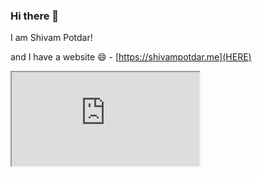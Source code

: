 ### Hi there 👋


I am Shivam Potdar!

and I have a website 😄 - [https://shivampotdar.me](HERE)

<iframe name="website" src="https://shivampotdar.me/index.html" > </iframe>
<!--
**shivampotdar/shivampotdar** is a ✨ _special_ ✨ repository because its `README.md` (this file) appears on your GitHub profile.



Here are some ideas to get you started:

- 🔭 I’m currently working on ...
- 🌱 I’m currently learning ...
- 👯 I’m looking to collaborate on ...
- 🤔 I’m looking for help with ...
- 💬 Ask me about ...
- 📫 How to reach me: ...
- 😄 Pronouns: ...
- ⚡ Fun fact: ...
-->
